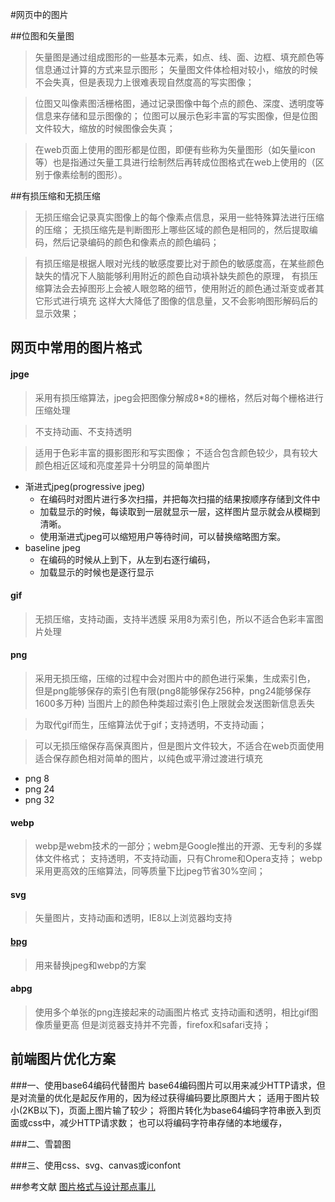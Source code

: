 #网页中的图片

##位图和矢量图
> 矢量图是通过组成图形的一些基本元素，如点、线、面、边框、填充颜色等信息通过计算的方式来显示图形；
> 矢量图文件体检相对较小，缩放的时候不会失真，但是表现力上很难表现自然度高的写实图像；

> 位图又叫像素图活栅格图，通过记录图像中每个点的颜色、深度、透明度等信息来存储和显示图像的；
> 位图可以展示色彩丰富的写实图像，但是位图文件较大，缩放的时候图像会失真；

> 在web页面上使用的图形都是位图，即便有些称为矢量图形（如矢量icon等）也是指通过矢量工具进行绘制然后再转成位图格式在web上使用的（区别于像素绘制的图形）。


##有损压缩和无损压缩
> 无损压缩会记录真实图像上的每个像素点信息，采用一些特殊算法进行压缩的压缩；
> 无损压缩先是判断图形上哪些区域的颜色是相同的，然后提取编码，然后记录编码的颜色和像素点的颜色编码；

> 有损压缩是根据人眼对光线的敏感度要比对于颜色的敏感度高，在某些颜色缺失的情况下人脑能够利用附近的颜色自动填补缺失颜色的原理，
> 有损压缩算法会去掉图形上会被人眼忽略的细节，使用附近的颜色通过渐变或者其它形式进行填充
> 这样大大降低了图像的信息量，又不会影响图形解码后的显示效果；

## 网页中常用的图片格式

#### jpge
> 采用有损压缩算法，jpeg会把图像分解成8*8的栅格，然后对每个栅格进行压缩处理

> 不支持动画、不支持透明

> 适用于色彩丰富的摄影图形和写实图像；
> 不适合包含颜色较少，具有较大颜色相近区域和亮度差异十分明显的简单图片

+ 渐进式jpeg(progressive jpeg)
	* 在编码时对图片进行多次扫描，并把每次扫描的结果按顺序存储到文件中
	* 加载显示的时候，每读取到一层就显示一层，这样图片显示就会从模糊到清晰。
	* 使用渐进式jpeg可以缩短用户等待时间，可以替换缩略图方案。
+ baseline jpeg
	* 在编码的时候从上到下，从左到右逐行编码，
	* 加载显示的时候也是逐行显示

#### gif
> 无损压缩，支持动画，支持半透膜
> 采用8为索引色，所以不适合色彩丰富图片处理
#### png
> 采用无损压缩，压缩的过程中会对图片中的颜色进行采集，生成索引色，
> 但是png能够保存的索引色有限(png8能够保存256种，png24能够保存1600多万种)
> 当图片上的颜色种类超过索引色上限就会发送图新信息丢失

> 为取代gif而生，压缩算法优于gif；支持透明，不支持动画；

> 可以无损压缩保存高保真图片，但是图片文件较大，不适合在web页面使用
> 适合保存颜色相对简单的图片，以纯色或平滑过渡进行填充

+ png 8
+ png 24
+ png 32

#### webp
> webp是webm技术的一部分；webm是Google推出的开源、无专利的多媒体文件格式；
> 支持透明，不支持动画，只有Chrome和Opera支持；
> webp采用更高效的压缩算法，同等质量下比jpeg节省30%空间；

#### svg
> 矢量图片，支持动画和透明，IE8以上浏览器均支持

#### [bpg](http://bellard.org/bpg/)
> 用来替换jpeg和webp的方案

#### abpg
> 使用多个单张的png连接起来的动画图片格式
> 支持动画和透明，相比gif图像质量更高
> 但是浏览器支持并不完善，firefox和safari支持；


## 前端图片优化方案

###一、使用base64编码代替图片
base64编码图片可以用来减少HTTP请求，但是对流量的优化是起反作用的，因为经过获得编码要比原图片大；
适用于图片较小(2KB以下)，页面上图片输了较少；
将图片转化为base64编码字符串嵌入到页面或css中，减少HTTP请求数；
也可以将编码字符串存储的本地缓存，

###二、雪碧图

###三、使用css、svg、canvas或iconfont

##参考文献
[图片格式与设计那点事儿](http://ued.taobao.org/blog/2010/12/jpg_png/)